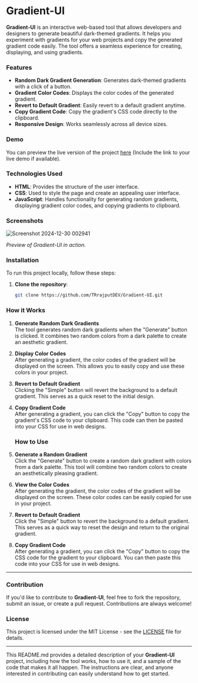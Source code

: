 # Gradient-UI

**Gradient-UI** is an interactive web-based tool that allows developers and designers to generate beautiful dark-themed gradients. It helps you experiment with gradients for your web projects and copy the generated gradient code easily. The tool offers a seamless experience for creating, displaying, and using gradients.

### Features

- **Random Dark Gradient Generation**: Generates dark-themed gradients with a click of a button.
- **Gradient Color Codes**: Displays the color codes of the generated gradient.
- **Revert to Default Gradient**: Easily revert to a default gradient anytime.
- **Copy Gradient Code**: Copy the gradient's CSS code directly to the clipboard.
- **Responsive Design**: Works seamlessly across all device sizes.

### Demo

You can preview the live version of the project [here](#) (Include the link to your live demo if available).

### Technologies Used

- **HTML**: Provides the structure of the user interface.
- **CSS**: Used to style the page and create an appealing user interface.
- **JavaScript**: Handles functionality for generating random gradients, displaying gradient color codes, and copying gradients to clipboard.

### Screenshots

![Screenshot 2024-12-30 002941](https://github.com/user-attachments/assets/1e0b5f5e-e2dc-4914-9ddb-8568759b763c)

*Preview of Gradient-UI in action.*

### Installation

To run this project locally, follow these steps:

1. **Clone the repository**:

   ```bash
   git clone https://github.com/TRrajputDEV/Gradient-UI.git


### How it Works

1. **Generate Random Dark Gradients**  
   The tool generates random dark gradients when the "Generate" button is clicked. It combines two random colors from a dark palette to create an aesthetic gradient.

2. **Display Color Codes**  
   After generating a gradient, the color codes of the gradient will be displayed on the screen. This allows you to easily copy and use these colors in your project.

3. **Revert to Default Gradient**  
   Clicking the "Simple" button will revert the background to a default gradient. This serves as a quick reset to the initial design.

4. **Copy Gradient Code**  
   After generating a gradient, you can click the "Copy" button to copy the gradient's CSS code to your clipboard. This code can then be pasted into your CSS for use in web designs.


   ### How to Use

1. **Generate a Random Gradient**  
   Click the "Generate" button to create a random dark gradient with colors from a dark palette. This tool will combine two random colors to create an aesthetically pleasing gradient.

2. **View the Color Codes**  
   After generating the gradient, the color codes of the gradient will be displayed on the screen. These color codes can be easily copied for use in your project.

3. **Revert to Default Gradient**  
   Click the "Simple" button to revert the background to a default gradient. This serves as a quick way to reset the design and return to the original gradient.

4. **Copy Gradient Code**  
   After generating a gradient, you can click the "Copy" button to copy the CSS code for the gradient to your clipboard. You can then paste this code into your CSS for use in web designs.

---

### Contribution

If you'd like to contribute to **Gradient-UI**, feel free to fork the repository, submit an issue, or create a pull request. Contributions are always welcome!

### License

This project is licensed under the MIT License - see the [LICENSE](LICENSE) file for details.

---

This README.md provides a detailed description of your **Gradient-UI** project, including how the tool works, how to use it, and a sample of the code that makes it all happen. The instructions are clear, and anyone interested in contributing can easily understand how to get started.



